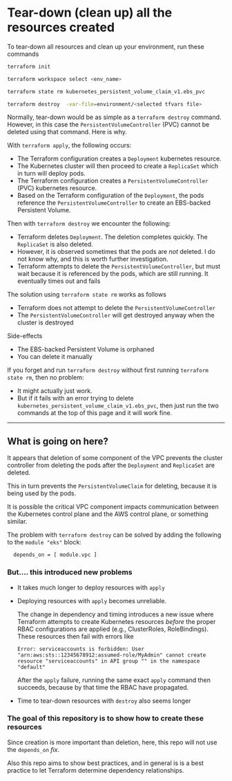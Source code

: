 # Tear-down (clean up) all the resources created

To tear-down all resources and clean up your environment, run these commands

```bash
terraform init

terraform workspace select <env_name>

terraform state rm kubernetes_persistent_volume_claim_v1.ebs_pvc

terraform destroy  -var-file=environment/<selected tfvars file>
```

Normally, tear-down would be as simple as a `terraform destroy` command. However, in this case the `PersistentVolumeController` (PVC) cannot be deleted using that command.  Here is why.

With `terraform apply`, the following occurs:
* The Terraform configuration creates a `Deployment` kubernetes resource. 
* The Kubernetes cluster will then proceed to create a `ReplicaSet` which in turn will deploy pods.
* The Terraform configuration creates a `PersistentVolumeController` (PVC) kubernetes resource.
* Based on the Terraform configuration of the `Deployment`, the pods reference the `PersistentVolumeController` to create an EBS-backed Persistent Volume.

Then with `terraform destroy` we encounter the following:
* Terraform deletes `Deployment`. The deletion completes quickly. The `ReplicaSet` is also deleted.
* However, it is observed sometimes that the pods are _not_ deleted. I do not know why, and this is worth further investigation.
* Terraform attempts to delete the `PersistentVolumeController`, but must wait because it is referenced by the pods, which are still running. It eventually times out and fails

The solution using `terraform state rm` works as follows
* Terraform does not attempt to delete the `PersistentVolumeController`
* The `PersistentVolumeController` will get destroyed anyway when the cluster is destroyed

Side-effects
* The EBS-backed Persistent Volume is orphaned
* You can delete it manually

If you forget and run `terraform destroy` without first running `terraform state rm`, then no problem:
* It might actually just work.
* But if it fails with an error trying to delete `kubernetes_persistent_volume_claim_v1.ebs_pvc`, then just run the two commands at the top of this page and it will work fine.

---
## What is going on here?

It appears that deletion of some component of the VPC prevents the cluster controller from deleting the pods after the `Deployment` and `ReplicaSet` are deleted.

This in turn prevents the `PersistentVolumeClaim` for deleting, because it is being used by the pods.

It is possible the critical VPC component impacts communication between the Kubernetes control plane and the AWS control plane, or something similar.


The problem with `terraform destroy` can be solved by adding the following to the `module "eks"` block:

```
  depends_on = [ module.vpc ]
```

### But.... this introduced new problems

* It takes much longer to deploy resources with `apply`

* Deploying resources with `apply` becomes unreliable. 

  The change in dependency and timing introduces a new issue where Terraform attempts to create Kubernetes resources _before_ the proper RBAC configurations are applied (e.g., ClusterRoles, RoleBindings). These resources then fail with errors like

    ```
    Error: serviceaccounts is forbidden: User "arn:aws:sts::12345678912:assumed-role/MyAdmin" cannot create resource "serviceaccounts" in API group "" in the namespace "default"
    ```

  After the `apply` failure, running the same exact `apply` command then succeeds, because by that time the RBAC have propagated. 

* Time to tear-down resources with `destroy` also seems longer

### The goal of this repository is to show how to create these resources

Since creation is more important than deletion, here, this repo will not use the `depends_on` _fix_.

Also this repo aims to show best practices, and in general is is a best practice to let Terraform determine dependency relationships.